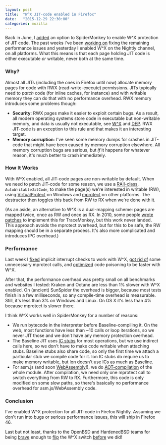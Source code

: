 ```yaml
---
layout: post
title:  "W^X JIT-code enabled in Firefox"
date:   "2015-12-29 22:30:00"
categories: mozilla
---
```

Back in June, I [added](https://bugzilla.mozilla.org/show_bug.cgi?id=977805) an option to SpiderMonkey to enable W^X protection of JIT code. The past weeks I've been [working on](https://bugzilla.mozilla.org/show_bug.cgi?id=1215479) fixing the remaining performance issues and yesterday I enabled W^X on the Nightly channel, on all platforms. What this means is that each page holding JIT code is either executable *or* writable, never both at the same time.

### Why?

Almost all JITs (including the ones in Firefox until now) allocate memory pages for code with RWX (read-write-execute) permissions. JITs typically need to *patch* code (for inline caches, for instance) and with writable memory they can do that with no performance overhead. RWX memory introduces some problems though:

* **Security**: RWX pages make it easier to exploit certain bugs. As a result, all modern operating systems store code in executable but non-writable memory, and data is usually not executable, see [W^X](https://en.wikipedia.org/wiki/W^X) and [DEP](https://en.wikipedia.org/wiki/Data_Execution_Prevention). RWX JIT-code is an exception to this rule and that makes it an interesting target.
* **Memory corruption**: I've seen some memory dumps for crashes in JIT-code that might have been caused by memory corruption elsewhere. All memory corruption bugs are serious, but *if* it happens for whatever reason, it's much better to crash immediately.

### How It Works
With W^X enabled, all JIT-code pages are non-writable by default. When we need to patch JIT-code for some reason, we use a [RAII-class](https://en.wikipedia.org/wiki/Resource_Acquisition_Is_Initialization), `AutoWritableJitCode`, to make the page(s) we're interested in writable (RW), using [VirtualProtect](https://msdn.microsoft.com/en-us/library/windows/desktop/aa366898%28v=vs.85%29.aspx) on Windows and [mprotect](http://man7.org/linux/man-pages/man2/mprotect.2.html) on other platforms. The destructor then toggles this back from RW to RX when we're done with it.

(As an aside, an alternative to W^X is a dual-mapping scheme: pages are mapped twice, once as RW and once as RX. In 2010, some people [wrote patches](https://bugzilla.mozilla.org/show_bug.cgi?id=506693) to implement this for TraceMonkey, but this work never landed. This approach avoids the mprotect overhead, but for this to be safe, the RW mapping should be in a separate process. It's also more complicated and introduces IPC overhead.)

### Performance
Last week I [fixed](https://bugzilla.mozilla.org/show_bug.cgi?id=1233818) implicit interrupt checks to work with W^X, [got rid of](https://bugzilla.mozilla.org/show_bug.cgi?id=1234246) some unnecessary mprotect calls, and [optimized](https://bugzilla.mozilla.org/show_bug.cgi?id=1235046) code poisoning to be faster with W^X.

After that, the performance overhead was pretty small on all benchmarks and websites I tested: Kraken and Octane are less than 1% slower with W^X enabled. On (ancient) SunSpider the overhead is bigger, because most tests finish in a few milliseconds, so any compile-time overhead is measurable. Still, it's less than 3% on Windows and Linux. On OS X it's less than 4% because mprotect is slower there.

I think W^X works well in SpiderMonkey for a number of reasons:

* We run bytecode in the interpreter before Baseline-compiling it. On the web, most functions have less than ~10 calls or loop iterations, so we never JIT those and we don't have any memory protection overhead.
* The Baseline JIT uses [IC stubs](https://en.wikipedia.org/wiki/Inline_caching) for most operations, but we use indirect calls here, so we don't have to make code writable when attaching stubs. Baseline stubs also share code, so only the first time we attach a particular stub we compile code for it. Ion IC stubs do require us to make memory writable, but Ion doesn't use ICs as much as Baseline.
* For asm.js (and soon [WebAssembly](https://bugzilla.mozilla.org/show_bug.cgi?id=1188259)!), we do [AOT-compilation](https://en.wikipedia.org/wiki/Ahead-of-time_compilation) of the whole module. After compilation, we need only one mprotect call to switch everything from RW to RX. Furthermore, this code is only modified on some slow paths, so there's basically no performance overhead for asm.js/WebAssembly code.

### Conclusion
I've enabled W^X protection for all JIT-code in Firefox Nightly. Assuming we don't run into bugs or serious performance issues, this will ship in Firefox 46.

Last but not least, thanks to the OpenBSD and HardenedBSD teams for being [brave](http://undeadly.org/cgi?action=article&sid=20151021191401) enough to [flip](https://bugzilla.mozilla.org/show_bug.cgi?id=1215479#c12) the W^X switch [before](https://bugzilla.mozilla.org/show_bug.cgi?id=1215479#c7) we did!